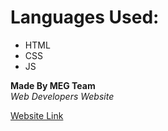 # Languages Used:
* HTML
* CSS
* JS

**Made By MEG Team** <br>
*Web Developers Website*

[Website Link](https://megteam.github.io/Web-Team/)
